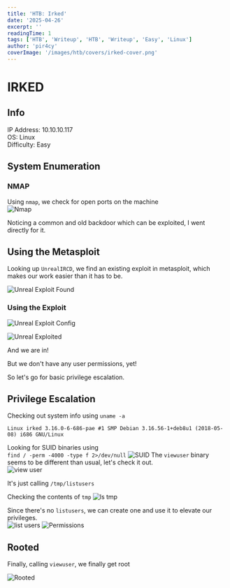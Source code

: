 ```yaml
---
title: 'HTB: Irked'
date: '2025-04-26'
excerpt: ''
readingTime: 1
tags: ['HTB', 'Writeup', 'HTB', 'Writeup', 'Easy', 'Linux']
author: 'pir4cy'
coverImage: '/images/htb/covers/irked-cover.png'
---
```


# IRKED
## Info

IP Address: 10.10.10.117  
OS: Linux  
Difficulty: Easy  

## System Enumeration

### NMAP

Using `nmap`, we check for open ports on the machine  
![Nmap](/images/htb/machines/Irked/nmap.png "nmap")

Noticing a common and old backdoor which can be exploited, I went directly for it.  

## Using the Metasploit

Looking up `UnrealIRCD`, we find an existing exploit in metasploit, which makes our work easier than it has to be.  

![Unreal Exploit Found](/images/htb/machines/Irked/unrealExploitFound.png "Unreal Exploit Found")

### Using the Exploit

![Unreal Exploit Config](/images/htb/machines/Irked/unrealExploitConfig.png "Unreal Exploit Config")

![Unreal Exploited](/images/htb/machines/Irked/unrealExploited.png "Unreal Exploited")

And we are in!   

But we don't have any user permissions, yet!  

So let's go for basic privilege escalation.  

## Privilege Escalation

Checking out system info using `uname -a` 

```
Linux irked 3.16.0-6-686-pae #1 SMP Debian 3.16.56-1+deb8u1 (2018-05-08) i686 GNU/Linux
```
Looking for SUID binaries using  
`find / -perm -4000 -type f 2>/dev/null`
![SUID](/images/htb/machines/Irked/suidfound.png "SUID found")
The `viewuser` binary seems to be different than usual, let's check it out.  
![view user](/images/htb/machines/Irked/viewUser.png "ViewUser")

It's just calling `/tmp/listusers`  

Checking the contents of `tmp`
![ls tmp](/images/htb/machines/Irked/lstmp.png "tmp/ ls")

Since there's no `listusers`, we can create one and use it to elevate our privileges.  
![list users](/images/htb/machines/Irked/listusers.png "List users")
![Permissions](/images/htb/machines/Irked/permissionlistuser.png "Permissions")

## Rooted

Finally, calling `viewuser`, we finally get root  

![Rooted](/images/htb/machines/Irked/rooted.png "Rooted")


